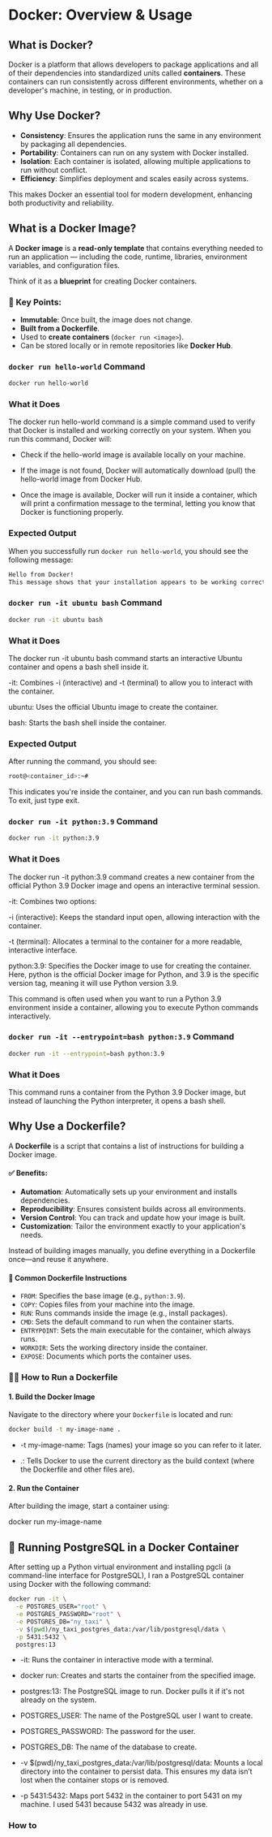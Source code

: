 # Docker: Overview & Usage

## What is Docker?
Docker is a platform that allows developers to package applications and all of their dependencies into standardized units called **containers**. These containers can run consistently across different environments, whether on a developer's machine, in testing, or in production.

## Why Use Docker?
- **Consistency**: Ensures the application runs the same in any environment by packaging all dependencies.
- **Portability**: Containers can run on any system with Docker installed.
- **Isolation**: Each container is isolated, allowing multiple applications to run without conflict.
- **Efficiency**: Simplifies deployment and scales easily across systems.

This makes Docker an essential tool for modern development, enhancing both productivity and reliability.

## What is a Docker Image?

A **Docker image** is a **read-only template** that contains everything needed to run an application — including the code, runtime, libraries, environment variables, and configuration files.

Think of it as a **blueprint** for creating Docker containers.

### 🧱 Key Points:
- **Immutable**: Once built, the image does not change.
- **Built from a Dockerfile**.
- Used to **create containers** (`docker run <image>`).
- Can be stored locally or in remote repositories like **Docker Hub**.

### `docker run hello-world` Command

```bash
docker run hello-world
```

### What it Does
The docker run hello-world command is a simple command used to verify that Docker is installed and working correctly on your system. When you run this command, Docker will:

- Check if the hello-world image is available locally on your machine.

- If the image is not found, Docker will automatically download (pull) the hello-world image from Docker Hub.

- Once the image is available, Docker will run it inside a container, which will print a confirmation message to the terminal, letting you know that Docker is functioning properly.

### Expected Output
When you successfully run `docker run hello-world`, you should see the following message:

```bash
Hello from Docker!
This message shows that your installation appears to be working correctly.
```

### `docker run -it ubuntu bash` Command

```bash
docker run -it ubuntu bash
```

### What it Does
The docker run -it ubuntu bash command starts an interactive Ubuntu container and opens a bash shell inside it.

-it: Combines -i (interactive) and -t (terminal) to allow you to interact with the container.

ubuntu: Uses the official Ubuntu image to create the container.

bash: Starts the bash shell inside the container.

### Expected Output
After running the command, you should see:

```bash
root@<container_id>:~#
```

This indicates you're inside the container, and you can run bash commands. To exit, just type exit.

### `docker run -it python:3.9` Command

```bash
docker run -it python:3.9
```
### What it Does
The docker run -it python:3.9 command creates a new container from the official Python 3.9 Docker image and opens an interactive terminal session.

-it: Combines two options:

-i (interactive): Keeps the standard input open, allowing interaction with the container.

-t (terminal): Allocates a terminal to the container for a more readable, interactive interface.

python:3.9: Specifies the Docker image to use for creating the container. Here, python is the official Docker image for Python, and 3.9 is the specific version tag, meaning it will use Python version 3.9.

This command is often used when you want to run a Python 3.9 environment inside a container, allowing you to execute Python commands interactively.

### `docker run -it --entrypoint=bash python:3.9` Command

```bash
docker run -it --entrypoint=bash python:3.9
```

### What it Does
This command runs a container from the Python 3.9 Docker image, but instead of launching the Python interpreter, it opens a bash shell.

## Why Use a Dockerfile?

A **Dockerfile** is a script that contains a list of instructions for building a Docker image.

#### ✅ Benefits:
- **Automation**: Automatically sets up your environment and installs dependencies.
- **Reproducibility**: Ensures consistent builds across all environments.
- **Version Control**: You can track and update how your image is built.
- **Customization**: Tailor the environment exactly to your application's needs.

Instead of building images manually, you define everything in a Dockerfile once—and reuse it anywhere.

#### 🧱 Common Dockerfile Instructions

- `FROM`: Specifies the base image (e.g., `python:3.9`).
- `COPY`: Copies files from your machine into the image.
- `RUN`: Runs commands inside the image (e.g., install packages).
- `CMD`: Sets the default command to run when the container starts.
- `ENTRYPOINT`: Sets the main executable for the container, which always runs.
- `WORKDIR`: Sets the working directory inside the container.
- `EXPOSE`: Documents which ports the container uses.

### 🏃‍♀️ How to Run a Dockerfile

#### 1. Build the Docker Image

Navigate to the directory where your `Dockerfile` is located and run:

```bash
docker build -t my-image-name .
```
- -t my-image-name: Tags (names) your image so you can refer to it later.

- .: Tells Docker to use the current directory as the build context (where the Dockerfile and other files are).

#### 2. Run the Container
After building the image, start a container using:

docker run my-image-name

## 🐘 Running PostgreSQL in a Docker Container
After setting up a Python virtual environment and installing pgcli (a command-line interface for PostgreSQL), I ran a PostgreSQL container using Docker with the following command:

```bash
docker run -it \
  -e POSTGRES_USER="root" \
  -e POSTGRES_PASSWORD="root" \
  -e POSTGRES_DB="ny_taxi" \
  -v $(pwd)/ny_taxi_postgres_data:/var/lib/postgresql/data \
  -p 5431:5432 \
  postgres:13
```

- -it: Runs the container in interactive mode with a terminal.

- docker run: Creates and starts the container from the specified image.

- postgres:13: The PostgreSQL image to run. Docker pulls it if it's not already on the system.

- POSTGRES_USER: The name of the PostgreSQL user I want to create.

- POSTGRES_PASSWORD: The password for the user.

- POSTGRES_DB: The name of the database to create.

- -v $(pwd)/ny_taxi_postgres_data:/var/lib/postgresql/data: Mounts a local directory into the container to persist data. This ensures my data isn’t lost when the container stops or is removed.

- -p 5431:5432: Maps port 5432 in the container to port 5431 on my machine. I used 5431 because 5432 was already in use.

### How to 



